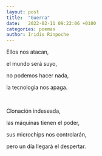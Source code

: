 ```yaml
---
layout: post
title:  "Guerra"
date:   2022-02-11 09:22:06 +0100
categories: poemas
author: Iridis Rinpoche
---
```


Ellos nos atacan,

el mundo será suyo, 

no podemos hacer nada,

la tecnología nos apaga.

<br>

Clonación indeseada,

las máquinas tienen el poder,

sus microchips nos controlarán,

pero un día llegará el despertar.





